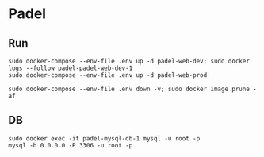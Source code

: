 # Padel

## Run

    sudo docker-compose --env-file .env up -d padel-web-dev; sudo docker logs --follow padel-padel-web-dev-1
    sudo docker-compose --env-file .env up -d padel-web-prod
    
    sudo docker-compose --env-file .env down -v; sudo docker image prune -af

## DB

    sudo docker exec -it padel-mysql-db-1 mysql -u root -p
    mysql -h 0.0.0.0 -P 3306 -u root -p